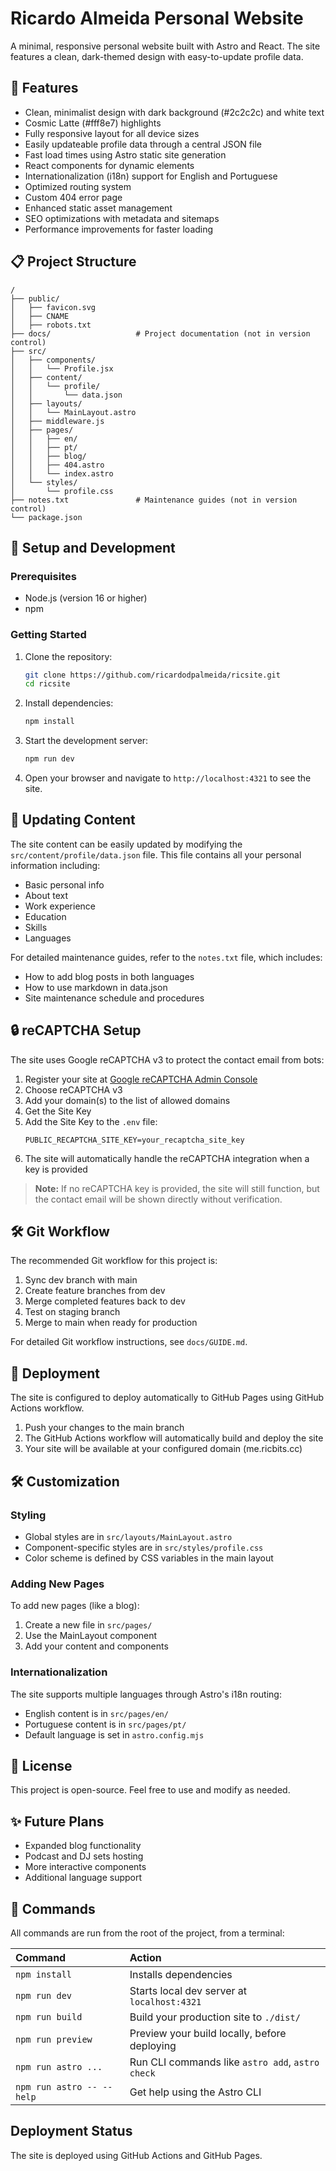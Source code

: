 # Ricardo Almeida Personal Website

A minimal, responsive personal website built with Astro and React. The site features a clean, dark-themed design with easy-to-update profile data.

## 🚀 Features

- Clean, minimalist design with dark background (#2c2c2c) and white text
- Cosmic Latte (#fff8e7) highlights
- Fully responsive layout for all device sizes
- Easily updateable profile data through a central JSON file
- Fast load times using Astro static site generation
- React components for dynamic elements
- Internationalization (i18n) support for English and Portuguese
- Optimized routing system
- Custom 404 error page
- Enhanced static asset management
- SEO optimizations with metadata and sitemaps
- Performance improvements for faster loading

## 📋 Project Structure

```
/
├── public/
│   ├── favicon.svg
│   ├── CNAME
│   ├── robots.txt
├── docs/                   # Project documentation (not in version control)
├── src/
│   ├── components/
│   │   └── Profile.jsx
│   ├── content/
│   │   └── profile/
│   │       └── data.json
│   ├── layouts/
│   │   └── MainLayout.astro
│   ├── middleware.js
│   ├── pages/
│   │   ├── en/
│   │   ├── pt/
│   │   ├── blog/
│   │   ├── 404.astro
│   │   └── index.astro
│   └── styles/
│       └── profile.css
├── notes.txt               # Maintenance guides (not in version control)
└── package.json
```

## 🧞 Setup and Development

### Prerequisites

- Node.js (version 16 or higher)
- npm

### Getting Started

1. Clone the repository:
   ```bash
   git clone https://github.com/ricardodpalmeida/ricsite.git
   cd ricsite
   ```

2. Install dependencies:
   ```bash
   npm install
   ```

3. Start the development server:
   ```bash
   npm run dev
   ```

4. Open your browser and navigate to `http://localhost:4321` to see the site.

## 🔄 Updating Content

The site content can be easily updated by modifying the `src/content/profile/data.json` file. This file contains all your personal information including:

- Basic personal info
- About text
- Work experience
- Education
- Skills
- Languages

For detailed maintenance guides, refer to the `notes.txt` file, which includes:
- How to add blog posts in both languages
- How to use markdown in data.json
- Site maintenance schedule and procedures

## 🔒 reCAPTCHA Setup

The site uses Google reCAPTCHA v3 to protect the contact email from bots:

1. Register your site at [Google reCAPTCHA Admin Console](https://www.google.com/recaptcha/admin)
2. Choose reCAPTCHA v3
3. Add your domain(s) to the list of allowed domains
4. Get the Site Key
5. Add the Site Key to the `.env` file:
   ```
   PUBLIC_RECAPTCHA_SITE_KEY=your_recaptcha_site_key
   ```
6. The site will automatically handle the reCAPTCHA integration when a key is provided

> **Note:** If no reCAPTCHA key is provided, the site will still function, but the contact email will be shown directly without verification.

## 🛠️ Git Workflow

The recommended Git workflow for this project is:

1. Sync dev branch with main
2. Create feature branches from dev
3. Merge completed features back to dev
4. Test on staging branch
5. Merge to main when ready for production

For detailed Git workflow instructions, see `docs/GUIDE.md`.

## 🚢 Deployment

The site is configured to deploy automatically to GitHub Pages using GitHub Actions workflow.

1. Push your changes to the main branch
2. The GitHub Actions workflow will automatically build and deploy the site
3. Your site will be available at your configured domain (me.ricbits.cc)

## 🛠️ Customization

### Styling

- Global styles are in `src/layouts/MainLayout.astro`
- Component-specific styles are in `src/styles/profile.css`
- Color scheme is defined by CSS variables in the main layout

### Adding New Pages

To add new pages (like a blog):

1. Create a new file in `src/pages/`
2. Use the MainLayout component
3. Add your content and components

### Internationalization

The site supports multiple languages through Astro's i18n routing:

- English content is in `src/pages/en/`
- Portuguese content is in `src/pages/pt/`
- Default language is set in `astro.config.mjs`

## 📜 License

This project is open-source. Feel free to use and modify as needed.

## ✨ Future Plans

- Expanded blog functionality
- Podcast and DJ sets hosting
- More interactive components
- Additional language support

## 🧞 Commands

All commands are run from the root of the project, from a terminal:

| Command                   | Action                                           |
| :------------------------ | :----------------------------------------------- |
| `npm install`             | Installs dependencies                            |
| `npm run dev`             | Starts local dev server at `localhost:4321`      |
| `npm run build`           | Build your production site to `./dist/`          |
| `npm run preview`         | Preview your build locally, before deploying     |
| `npm run astro ...`       | Run CLI commands like `astro add`, `astro check` |
| `npm run astro -- --help` | Get help using the Astro CLI                     |

## Deployment Status

The site is deployed using GitHub Actions and GitHub Pages.
